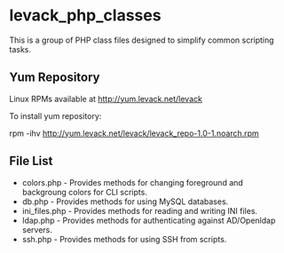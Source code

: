 levack_php_classes
============
This is a group of PHP class files designed to simplify common scripting tasks.


Yum Repository
--------------
Linux RPMs available at http://yum.levack.net/levack

To install yum repository:

rpm -ihv http://yum.levack.net/levack/levack_repo-1.0-1.noarch.rpm

File List
---------
- colors.php    - Provides methods for changing foreground and backgroung colors for CLI scripts.
- db.php        - Provides methods for using MySQL databases.
- ini_files.php - Provides methods for reading and writing INI files.
- ldap.php      - Provides methods for authenticating against AD/Openldap servers.
- ssh.php       - Provides methods for using SSH from scripts.
